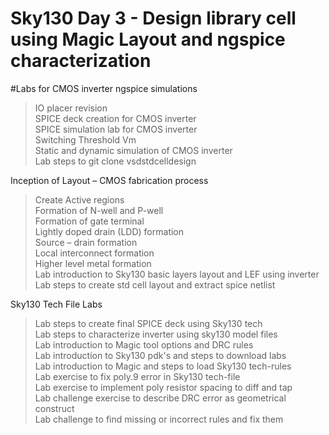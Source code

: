 # Sky130 Day 3 - Design library cell using Magic Layout and ngspice characterization  


#Labs for CMOS inverter ngspice simulations  
> IO placer revision  
> SPICE deck creation for CMOS inverter  
> SPICE simulation lab for CMOS inverter  
> Switching Threshold Vm  
> Static and dynamic simulation of CMOS inverter  
> Lab steps to git clone vsdstdcelldesign  

Inception of Layout – CMOS fabrication process  
> Create Active regions  
> Formation of N-well and P-well  
> Formation of gate terminal  
> Lightly doped drain (LDD) formation  
> Source – drain formation  
> Local interconnect formation  
> Higher level metal formation  
> Lab introduction to Sky130 basic layers layout and LEF using inverter  
> Lab steps to create std cell layout and extract spice netlist  

Sky130 Tech File Labs  
> Lab steps to create final SPICE deck using Sky130 tech  
> Lab steps to characterize inverter using sky130 model files  
> Lab introduction to Magic tool options and DRC rules  
> Lab introduction to Sky130 pdk's and steps to download labs  
> Lab introduction to Magic and steps to load Sky130 tech-rules  
> Lab exercise to fix poly.9 error in Sky130 tech-file  
> Lab exercise to implement poly resistor spacing to diff and tap  
> Lab challenge exercise to describe DRC error as geometrical construct  
> Lab challenge to find missing or incorrect rules and fix them  